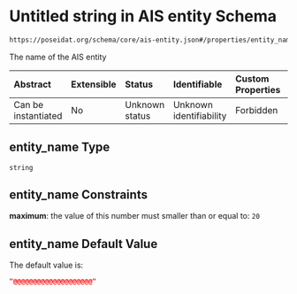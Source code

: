 # Untitled string in AIS entity Schema

```txt
https://poseidat.org/schema/core/ais-entity.json#/properties/entity_name
```

The name of the AIS entity

| Abstract            | Extensible | Status         | Identifiable            | Custom Properties | Additional Properties | Access Restrictions | Defined In                                                              |
| :------------------ | :--------- | :------------- | :---------------------- | :---------------- | :-------------------- | :------------------ | :---------------------------------------------------------------------- |
| Can be instantiated | No         | Unknown status | Unknown identifiability | Forbidden         | Allowed               | none                | [ais-entity.json*](schemas/core/ais-entity.json "open original schema") |

## entity_name Type

`string`

## entity_name Constraints

**maximum**: the value of this number must smaller than or equal to: `20`

## entity_name Default Value

The default value is:

```json
"@@@@@@@@@@@@@@@@@@@@"
```
